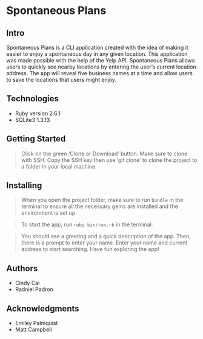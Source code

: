 # Spontaneous Plans

## Intro
Spontaneous Plans is a CLI application created with the idea of making it easier to enjoy a spontaneous day in any given location. This application was made possible with the help of the Yelp API. Spontaneous Plans allows users to quickly see nearby locations by entering the user’s current location address. The app will reveal five business names at a time and allow users to save the locations that users might enjoy. 

## Technologies
- Ruby version 2.6.1
- SQLite3 1.3.13

## Getting Started
>Click on the green ‘Clone or Download’ button. Make sure to clone with SSH. Copy the SSH key then use ‘git clone’ to clone the project to a folder in your local machine. 

## Installing
>When you open the project folder, make sure to run `bundle` in the terminal to ensure all the necessary gems are installed and the environment is set up.

>To start the app, run `ruby bin/run.rb` in the terminal.

>You should see a greeting and a quick description of the app. Then, there is a prompt to enter your name. Enter your name and current address to start searching. Have fun exploring the app!


## Authors
- Cindy Cai
- Radniel Padron


## Acknowledgments 
- Emiley Palmquist
- Matt Campbell



